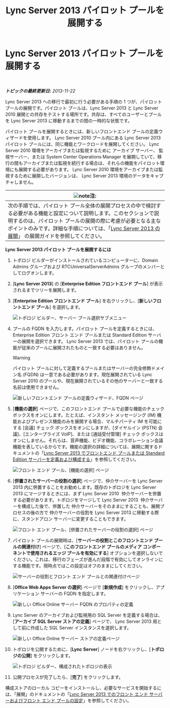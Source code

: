 ﻿---
title: Lync Server 2013 パイロット プールを展開する
TOCTitle: Lync Server 2013 パイロット プールを展開する
ms:assetid: a81aba1e-e636-434b-8c56-4150435bb55d
ms:mtpsurl: https://technet.microsoft.com/ja-jp/library/JJ205144(v=OCS.15)
ms:contentKeyID: 48273179
ms.date: 05/19/2016
mtps_version: v=OCS.15
ms.translationtype: HT
---

# Lync Server 2013 パイロット プールを展開する

 

_**トピックの最終更新日:** 2013-11-22_

Lync Server 2013 への移行で最初に行う必要がある手順の 1 つが、パイロット プールの展開です。パイロット プールは、Lync Server 2013 と Lync Server 2010 展開との共存をテストする場所です。共存は、すべてのユーザーとプールを Lync Server 2013 に移動するまでの間の一時的な状態です。

パイロット プールを展開するときには、新しいフロントエンド プールの定義ウィザードを使用します。 Lync Server 2010 プール内にある Lync Server 2013 パイロット プールには、同じ機能とワークロードを展開してください。 Lync Server 2010 環境をアーカイブまたは監視するために アーカイブ サーバー、 監視サーバー、または System Center Operations Manager を展開していて、移行の間もアーカイブまたは監視を続行する場合は、それらの機能をパイロット環境にも展開する必要があります。 Lync Server 2010 環境をアーカイブまたは監視するために展開したバージョンは、 Lync Server 2013 環境のデータをキャプチャしません。

<table>
<thead>
<tr class="header">
<th><img src="images/Gg412781.note(OCS.15).gif" title="note" alt="note" />注:</th>
</tr>
</thead>
<tbody>
<tr class="odd">
<td>次の手順では、パイロット プール全体の展開プロセスの中で検討する必要がある機能と設定について説明します。このセクションで説明するのは、パイロット プールの展開の際に考慮が必要となる主なポイントのみです。詳細な手順については、「<a href="lync-server-2013-deploying-lync-server.md">Lync Server 2013 の展開</a>」 の展開ガイドを参照してください。</td>
</tr>
</tbody>
</table>


**Lync Server 2013 パイロット プールを展開するには**

1.  トポロジ ビルダーがインストールされているコンピューターに、Domain Admins グループおよび RTCUniversalServerAdmins グループのメンバーとしてログオンします。

2.  \[**Lync Server 2013**\] の \[**Enterprise Edition フロントエンド プール**\] が表示されるまでツリーを展開します。

3.  \[**Enterprise Edition フロントエンド プール**\] を右クリックし、\[**新しいフロントエンド プール**\] を選択します。
    
    ![トポロジ ビルダー、サーバー プール選択サブメニュー](images/JJ205144.c2feed27-3418-42a6-a254-76e83607db9c(OCS.15).jpg "トポロジ ビルダー、サーバー プール選択サブメニュー")

4.  プールの FQDN を入力します。パイロット プールを定義するときには、Enterprise Edition フロント エンド プールまたは Standard Edition サーバーの展開を選択できます。 Lync Server 2013 では、パイロット プールの機能が従来のプールに展開されたものと一致する必要はありません。
    

    > [!WARNING]
    > パイロット プールに対して定義するプールまたはサーバーの完全修飾ドメイン名 (FQDN) は一意である必要があります。現在展開されている Lync Server 2010 のプールや、現在展開されているその他のサーバーと一致する名前は使用できません。

    
    ![新しいフロントエンド プールの定義ウィザード、FQDN ページ](images/JJ205144.c5fd138c-e75a-413a-827f-b1461c996d40(OCS.15).jpg "新しいフロントエンド プールの定義ウィザード、FQDN ページ")

5.  \[**機能の選択**\] ページで、このフロントエンド プールで必要な機能のチェック ボックスをオンにします。たとえば、インスタント メッセージング (IM) 機能およびプレゼンス機能のみを展開する場合、マルチパーティ IM を可能にする \[会議\] チェック ボックスをオンにしますが、\[ダイヤルイン (PSTN) 会議\]、\[エンタープライズ VoIP\]、または \[通話受付管理\] チェック ボックスはオンにしません。それらは、音声機能、ビデオ機能、コラボレーション会議機能を表しているからです。機能の選択の詳細については、展開に関するドキュメントの「[Lync Server 2013 でフロントエンド プールまたは Standard Edition サーバーを定義および構成する](lync-server-2013-define-and-configure-a-front-end-pool-or-standard-edition-server.md)」を参照してください。
    
    ![フロント エンド プール、\[機能の選択\] ページ](images/JJ204718.5c3f3ff9-6e17-4d66-9b13-3bd55b38246b(OCS.15).jpg "フロント エンド プール、[機能の選択] ページ")

6.  \[**併置されたサーバーの役割の選択**\] ページで、仲介サーバーを Lync Server 2013 内に併置することをお勧めします。既存のトポロジを Lync Server 2013 にマージするときには、まず Lync Server 2010  仲介サーバーを併置する必要があります。トポロジをマージして Lync Server 2013  仲介サーバーを構成した後で、併置した 仲介サーバーをそのままにすることも、展開プロセスの後の方で 仲介サーバーの役割を Lync Server 2013 に移動する際に、スタンドアロン サーバーに変更することもできます。
    
    ![フロント エンド プール、\[併置されたサーバーの役割の選択\] ページ](images/JJ204718.e00b7eba-010b-44ed-b0a6-6ab3e534fb8c(OCS.15).jpg "フロント エンド プール、[併置されたサーバーの役割の選択] ページ")

7.  パイロット プールの展開時は、\[**サーバーの役割とこのフロントエンド プールの関連付け**\] ページで、\[**このフロントエンド プールのメディア コンポーネントで使用されるエッジ プールを有効にする**\] オプションを選択しないでください。これは、移行のフェーズが進んだ段階で有効にしてオンラインにする機能です。現時点ではこの設定はオフのままにしてください。
    
    ![サーバーの役割とフロント エンド プールとの関連付けページ](images/JJ204718.2d95a798-ad76-4dad-9392-ce41f4d938d1(OCS.15).jpg "サーバーの役割とフロント エンド プールとの関連付けページ")

8.  \[**Office Web Apps Server の選択**\] ページで \[**新規作成**\] をクリックし、アプリケーション サーバーの FQDN を指定します。
    
    ![新しい Office Online サーバー FQDN のプロパティの定義](images/JJ204718.25c6b455-f1b8-4326-a569-6e338153d398(OCS.15).jpg "新しい Office Online サーバー FQDN のプロパティの定義")

9.  Lync Server のアーカイブおよび監視用の SQL Server を定義する場合は、\[**アーカイブ SQL Server ストアの定義**\] ページで、 Lync Server 2013 用として前に作成した SQL Server インスタンスを選択します。
    
    ![新しい Office Online サーバー ストアの定義ページ](images/JJ204718.0f76f1dc-d0d7-42a0-aea3-400b8e1f35cd(OCS.15).jpg "新しい Office Online サーバー ストアの定義ページ")

10. トポロジを公開するために、\[**Lync Server**\] ノードを右クリックし、\[**トポロジの公開**\] をクリックします。
    
    ![トポロジ ビルダー、構成されたトポロジの表示](images/JJ205144.c3eafa20-159e-4355-a23d-9f72aeb26037(OCS.15).jpg "トポロジ ビルダー、構成されたトポロジの表示")

11. 公開プロセスが完了したら、\[**完了**\] をクリックします。

構成ストアのローカル コピーをインストールし、必要なサービスを開始するには、「展開」のドキュメントの「[Lync Server 2013 でのフロント エンド サーバーおよびフロント エンド プールの設定](lync-server-2013-setting-up-front-end-servers-and-front-end-pools.md)」を参照してください。



